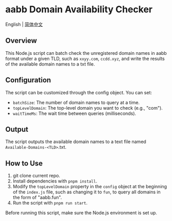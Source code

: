 # aabb Domain Availability Checker
English | [简体中文](./README_CN.md)

## Overview
This Node.js script can batch check the unregistered domain names in aabb format under a given TLD, such as `xxyy.com`, `ccdd.xyz`, and write the results of the available domain names to a txt file.

## Configuration
The script can be customized through the config object. You can set:

- `batchSize`: The number of domain names to query at a time.
- `topLevelDomain`: The top-level domain you want to check (e.g., "com").
- `waitTimeMs`: The wait time between queries (milliseconds).

## Output
The script outputs the available domain names to a text file named `Available-Domains-<TLD>`.txt.

## How to Use
1. git clone current repo.
2. Install dependencies with `pnpm install`.
3. Modify the `topLevelDomain` property in the `config` object at the beginning of the `index.js` file, such as changing it to `fun`, to query all domains in the form of "aabb.fun".
4. Run the script with `pnpm run start`.

Before running this script, make sure the Node.js environment is set up.
